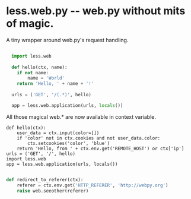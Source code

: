 less.web.py -- web.py without mits of magic.
===========

A tiny wrapper around web.py's request handling. 

```python

  import less.web  
  
  def hello(ctx, name):
  	if not name:
  		name = 'World'
  	return 'Hello, ' + name + '!'
  	
  urls = ('GET', '/(.*)', hello)

  app = less.web.application(urls, locals())

```

All those magical web.* are now available in context variable.

```
def hello(ctx):
	user_data = ctx.input(color=[])
	if 'color' not in ctx.cookies and not user_data.color:
		ctx.setcookies('color', 'blue')
	return 'Hello, from ' + ctx.env.get('REMOTE_HOST') or ctx['ip'] 
urls = ('GET', '/', hello)
import less.web
app = less.web.application(urls, locals())
```

```python

def redirect_to_referer(ctx):
	referer = ctx.env.get('HTTP_REFERER', 'http://webpy.org')
	raise web.seeother(referer) 

```	
